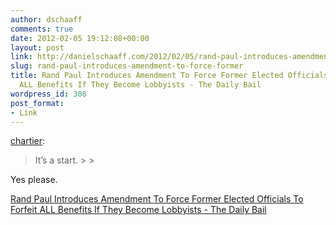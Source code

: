```yaml
---
author: dschaaff
comments: true
date: 2012-02-05 19:12:08+00:00
layout: post
link: http://danielschaaff.com/2012/02/05/rand-paul-introduces-amendment-to-force-former/
slug: rand-paul-introduces-amendment-to-force-former
title: Rand Paul Introduces Amendment To Force Former Elected Officials To Forfeit
  ALL Benefits If They Become Lobbyists - The Daily Bail
wordpress_id: 308
post_format:
- Link
---
```


[chartier](http://blog.windonaleaf.net/post/17077406025/rand-paul-introduces-amendment-to-force-former-elected):





<blockquote>It’s a start.
> 
> </blockquote>





Yes please.

  
[Rand Paul Introduces Amendment To Force Former Elected Officials To Forfeit ALL Benefits If They Become Lobbyists - The Daily Bail](http://dailybail.com/home/video-rand-paul-introduces-amendment-to-force-former-elected.html)
